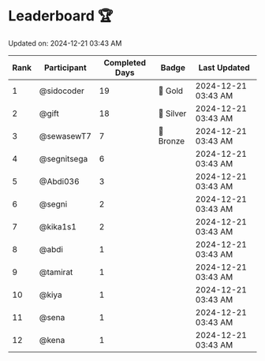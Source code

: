 # Leaderboard 🏆

Updated on: 2024-12-21 03:43 AM

| Rank | Participant       | Completed Days | Badge      | Last Updated         |
|------|-------------------|----------------|------------|----------------------|
| 1    | @sidocoder        | 19             | 🏅 Gold     | 2024-12-21 03:43 AM |
| 2    | @gift             | 18             | 🥈 Silver   | 2024-12-21 03:43 AM |
| 3    | @sewasewT7        | 7              | 🥉 Bronze   | 2024-12-21 03:43 AM |
| 4    | @segnitsega       | 6              |            | 2024-12-21 03:43 AM |
| 5    | @Abdi036          | 3              |            | 2024-12-21 03:43 AM |
| 6    | @segni            | 2              |            | 2024-12-21 03:43 AM |
| 7    | @kika1s1          | 2              |            | 2024-12-21 03:43 AM |
| 8    | @abdi             | 1              |            | 2024-12-21 03:43 AM |
| 9    | @tamirat          | 1              |            | 2024-12-21 03:43 AM |
| 10   | @kiya             | 1              |            | 2024-12-21 03:43 AM |
| 11   | @sena             | 1              |            | 2024-12-21 03:43 AM |
| 12   | @kena             | 1              |            | 2024-12-21 03:43 AM |
